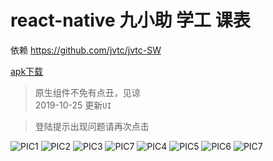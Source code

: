 # react-native 九小助 学工 课表

依赖 https://github.com/jvtc/jvtc-SW

[apk下载](https://github.com/jvtc/jvtc_stuwork/releases)

> 原生组件不免有点丑，见谅   
> 2019-10-25 更新`UI`

> 登陆提示出现问题请再次点击 

![PIC1](./showimg/1.png)
![PIC2](./showimg/2.png)
![PIC3](./showimg/3.png)
![PIC7](./showimg/8.png)
![PIC4](./showimg/4.png)
![PIC5](./showimg/5.png)
![PIC6](./showimg/6.png)
![PIC7](./showimg/7.png)

